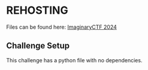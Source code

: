 # REHOSTING

Files can be found here: [ImaginaryCTF 2024](https://github.com/ImaginaryCTF/ImaginaryCTF-2024-Challenges-Public/tree/main/Reversing/vokram)

## Challenge Setup
This challenge has a python file with no dependencies.
